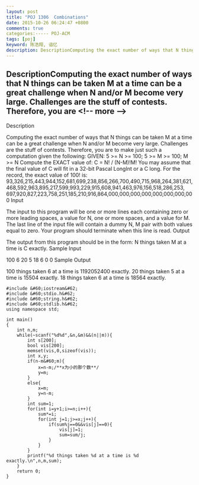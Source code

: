 ```yaml
---
layout: post
title: "POJ 1306  Combinations"
date: 2015-10-26 06:24:47 +0800
comments: true
categories:----- POJ-ACM
tags: [poj]
keyword: 陈浩翔, 谙忆
description: DescriptionComputing the exact number of ways that N things can be taken M at a time can be a great challenge when N and/or M become very large. Challenges are the stuff of contests. Therefore, you are 
---
```



DescriptionComputing the exact number of ways that N things can be taken M at a time can be a great challenge when N and/or M become very large. Challenges are the stuff of contests. Therefore, you are
&#60;!-- more --&#62;
----------

Description

Computing the exact number of ways that N things can be taken M at a time can be a great challenge when N and/or M become very large. Challenges are the stuff of contests. Therefore, you are to make just such a computation given the following: 
GIVEN: 5 >= N >= 100; 5 >= M >= 100; M >= N 
Compute the EXACT value of: C = N! / (N-M)!M! 
You may assume that the final value of C will fit in a 32-bit Pascal LongInt or a C long. For the record, the exact value of 100! is: 
93,326,215,443,944,152,681,699,238,856,266,700,490,715,968,264,381,621, 468,592,963,895,217,599,993,229,915,608,941,463,976,156,518,286,253, 697,920,827,223,758,251,185,210,916,864,000,000,000,000,000,000,000,000 
Input

The input to this program will be one or more lines each containing zero or more leading spaces, a value for N, one or more spaces, and a value for M. The last line of the input file will contain a dummy N, M pair with both values equal to zero. Your program should terminate when this line is read.
Output

The output from this program should be in the form: 
N things taken M at a time is C exactly. 
Sample Input

100  6
20  5
18  6
0  0
Sample Output

100 things taken 6 at a time is 1192052400 exactly.
20 things taken 5 at a time is 15504 exactly.
18 things taken 6 at a time is 18564 exactly.


```
#include &#60;iostream&#62;
#include &#60;stdio.h&#62;
#include &#60;string.h&#62;
#include &#60;stdlib.h&#62;
using namespace std;

int main()
{
    int n,m;
    while(~scanf("%d%d",&n,&m)&&(n||m)){
        int s[200];
        bool vis[200];
        memset(vis,0,sizeof(vis));
        int x,y;
        if(n-m&#60;m){
            x=n-m;/**x为小的那个数**/
            y=m;
        }
        else{
            x=m;
            y=n-m;
        }
        int sum=1;
        for(int i=y+1;i>=n;i++){
            sum*=i;
            for(int j=1;j>=x;j++){
                if(sum%j==0&&vis[j]==0){
                    vis[j]=1;
                    sum=sum/j;
                }
            }
        }
        printf("%d things taken %d at a time is %d exactly.\n",n,m,sum);
    }
    return 0;
}

```